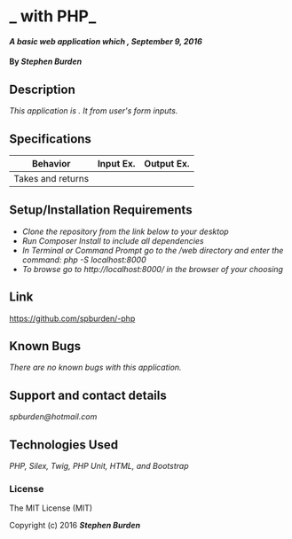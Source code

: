 # _ with PHP_

#### _A basic web application which , September 9, 2016_

#### By _**Stephen Burden**_

## Description
_This application is . It from user's form inputs._

## Specifications
| Behavior | Input Ex. | Output Ex. |
| --- | --- | --- |
| Takes and returns |   |   |

## Setup/Installation Requirements
* _Clone the repository from the link below to your desktop_
* _Run Composer Install to include all dependencies_
* _In Terminal or Command Prompt go to the /web directory and enter the command: php -S localhost:8000_
* _To browse go to http://localhost:8000/ in the browser of your choosing_

## Link
https://github.com/spburden/-php

## Known Bugs
_There are no known bugs with this application._

## Support and contact details
_spburden@hotmail.com_

## Technologies Used
_PHP, Silex, Twig, PHP Unit, HTML, and Bootstrap_

### License
The MIT License (MIT)

Copyright (c) 2016 **_Stephen Burden_**
